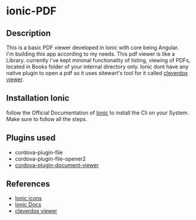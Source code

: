 # ionic-PDF

## Description
This is a basic PDF viewer developed in Ionic with core being Angular.<br>
I'm building this app according to my needs. This pdf viewer is like a Library. currently i've kept minimal functionality of listing, viewing of PDFs, located in Books folder of your internal directory only. Ionic dont have any native plugin to open a pdf so it uses sitewart's tool for it called [cleverdox viewer](https://play.google.com/store/apps/details?id=de.sitewaerts.cleverdox.viewer).

## Installation Ionic
follow the Official Documentation of [Ionic](https://ionicframework.com/docs/installation/cli) to install the Cli on your System. Make sure to follow all the steps.

## Plugins used
- cordova-plugin-file
- cordova-plugin-file-opener2
- [cordova-plugin-document-viewer](https://github.com/sitewaerts/cordova-plugin-document-viewer)


## References
- [Ionic icons](https://ionicframework.com/docs/v3/ionicons/)
- [Ionic Docs](https://ionicframework.com/docs/components)
- [cleverdox viewer](https://play.google.com/store/apps/details?id=de.sitewaerts.cleverdox.viewer)
